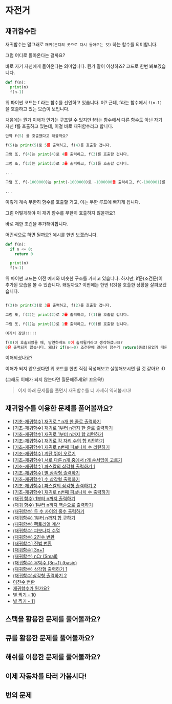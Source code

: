 # 자전거

## 재귀함수란

재귀함수는 말그래로 `재귀(본디의 곳으로 다시 돌아오는 것)` 하는 함수를 의미합니다.

그럼 어디로 돌아온다는 걸까요?

바로 자기 자신에게 돌아온다는 의미입니다. 뭔가 말이 이상하죠? 코드로 한번 봐보겠습니다.

```python
def f(n):
  print(n)
  f(n-1)
```

위 파이썬 코드는 f 라는 함수를 선언하고 있습니다. 어? 근데, f라는 함수에서 `f(n-1)` 을 호출하고 있는 모습이 보입니다.

처음에는 뭔가 이해가 안가는 구조일 수 있지만 f라는 함수에서 다른 함수도 아닌 자기 자신 f를 호출하고 있는데, 이걸 바로 재귀함수라고 합니다.

```python
만약 f(5) 를 호출했다고 해볼까요?

f(5)는 print(5)로 5를 출력하고, f(4)를 호출할 겁니다.

그럼 또, f(4)는 print(4)로 4를 출력하고, f(3)를 호출할 겁니다.

그럼 또, f(3)는 print(3)로 3을 출력하고, f(2)를 호출할 겁니다.

...

그럼 또, f(-1000000)는 print(-1000000)로 -1000000을 출력하고, f(-1000001)를 호출할 겁니다.

...

```

이렇게 계속 무한히 함수를 호출할 거고, 이는 무한 루프에 빠지게 됩니다.

그럼 어떻게해야 이 재귀 함수를 무한히 호출하지 않을까요?

바로 제한 조건을 추가해야합니다.

어떤식으로 하면 될까요? 예시를 한번 보겠습니다.

```python
def f(n):
  if n <= 0:
    return 0

  print(n)
  f(n-1)
```

위 파이썬 코드는 이전 예시와 비슷한 구조를 가지고 있습니다. 하지만, if문(조건문)이 추가된 모습을 볼 수 있습니다.
왜일까요? 이번에는 한번 f(3)을 호출한 상황을 살펴보겠습니다.

```python

f(3)는 print(3)로 3을 출력하고, f(2)를 호출할 겁니다.

그럼 또, f(2)는 print(2)로 2를 출력하고, f(1)를 호출할 겁니다.

그럼 또, f(1)는 print(1)로 1를 출력하고, f(0)를 호출할 겁니다.

여기서 잠깐!!!!!

f(0)이 호출되었을 때, 당연하게도 0이 출력될거라고 생각하셨나요?
0은 출력되지 않습니다. 왜냐? if(n<=0) 조건문에 걸려서 함수가 return(종료)되었기 때문입니다.

```

이해되셨나요?

이해가 되지 않으셨다면 위 코드를 한번 직접 작성해보고 실행해보시면 될 것 같아요 :D

(그래도 이해가 되지 않는다면 질문해주세요! 꼬오옥!)

> 이제 아래 문제들을 풀면서 재귀함수를 더 자세히 익혀봅시다!

## 재귀함수를 이용한 문제를 풀어볼까요?
- [[기초-재귀함수] 재귀로 * n개 한 줄로 출력하기](https://codeup.kr/problem.php?id=1851)
- [[기초-재귀함수] 재귀로 1부터 n까지 한 줄로 출력하기](https://codeup.kr/problem.php?id=1852)
- [[기초-재귀함수] 재귀로 1부터 n까지 합 리턴하기](https://codeup.kr/problem.php?id=1853)
- [[기초-재귀함수] 재귀로 각 자리 수의 합 리턴하기](https://codeup.kr/problem.php?id=1854)
- [[기초-재귀함수] 재귀로 n번째 피보나치 수 리턴하기](https://codeup.kr/problem.php?id=1855)
- [[기초-재귀함수] 계단 뛰어 오르기](https://codeup.kr/problem.php?id=1856)
- [[기초-재귀함수] 서로 다른 n개 중에서 r개 순서없이 고르기](https://codeup.kr/problem.php?id=1857)
- [[기초-재귀함수] 파스칼의 삼각형 출력하기 1](https://codeup.kr/problem.php?id=1858)
- [[기초-재귀함수] 별 삼각형 출력하기](https://codeup.kr/problem.php?id=1859)
- [[기초-재귀함수] 수 삼각형 출력하기](https://codeup.kr/problem.php?id=1860)
- [[기초-재귀함수] 파스칼의 삼각형 출력하기 2](https://codeup.kr/problem.php?id=1861)
- [[기초-재귀함수] 재귀로 n번째 피보나치 수 출력하기](https://codeup.kr/problem.php?id=1862)
- [(재귀 함수) 1부터 n까지 출력하기](https://codeup.kr/problem.php?id=1901)
- [(재귀 함수) 1부터 n까지 역순으로 출력하기](https://codeup.kr/problem.php?id=1902)
- [(재귀함수) 두 수 사이의 홀수 출력하기](https://codeup.kr/problem.php?id=1904)
- [(재귀함수) 1부터 n까지 합 구하기](https://codeup.kr/problem.php?id=1905)
- [(재귀함수) 팩토리얼 계산](https://codeup.kr/problem.php?id=1912)
- [(재귀함수) 피보나치 수열](https://codeup.kr/problem.php?id=1915)
- [(재귀함수) 2진수 변환](https://codeup.kr/problem.php?id=1920)
- [[재귀함수] 진법 변환](https://codeup.kr/problem.php?id=1921)
- [[재귀함수] 3n+1](https://codeup.kr/problem.php?id=1922)
- [(재귀함수) nCr (Small)](https://codeup.kr/problem.php?id=1925)
- [(재귀함수) 우박수 (3n+1) (basic)](https://codeup.kr/problem.php?id=1928)
- [(재귀함수) 삼각형 출력하기 1](https://codeup.kr/problem.php?id=1953)
- [(재귀함수)삼각형 출력하기 2](https://codeup.kr/problem.php?id=1954)
- [이진수 변환](https://www.acmicpc.net/problem/10829)
- [재귀함수가 뭔가요?](https://www.acmicpc.net/problem/17478)
- [별 찍기 - 10](https://www.acmicpc.net/problem/2447)
- [별 찍기 - 11](https://www.acmicpc.net/problem/2448)

## 스택을 활용한 문제를 풀어볼까요?


## 큐를 활용한 문제를 풀어볼까요?


## 해쉬를 이용한 문제를 풀어볼까요?


## 이제 자동차를 타러 가봅시다!

## 번외 문제
